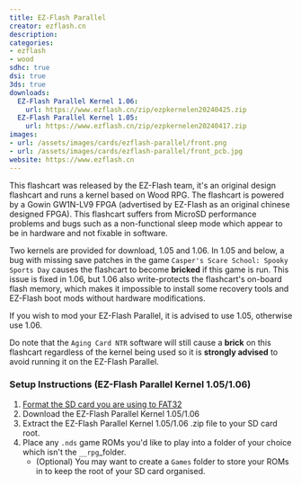 ```yaml
---
title: EZ-Flash Parallel
creator: ezflash.cn
description:
categories:
- ezflash
- wood
sdhc: true
dsi: true
3ds: true
downloads:
  EZ-Flash Parallel Kernel 1.06:
    url: https://www.ezflash.cn/zip/ezpkernelen20240425.zip
  EZ-Flash Parallel Kernel 1.05:
    url: https://www.ezflash.cn/zip/ezpkernelen20240417.zip
images:
- url: /assets/images/cards/ezflash-parallel/front.png
- url: /assets/images/cards/ezflash-parallel/front_pcb.jpg
website: https://www.ezflash.cn
---
```


This flashcart was released by the EZ-Flash team, it's an original design flashcart and runs a kernel based on Wood RPG. The flashcart is powered by a Gowin GW1N-LV9 FPGA (advertised by EZ-Flash as an original chinese designed FPGA). This flashcart suffers from MicroSD performance problems and bugs such as a non-functional sleep mode which appear to be in hardware and not fixable in software.

Two kernels are provided for download, 1.05 and 1.06. In 1.05 and below, a bug with missing save patches in the game `Casper's Scare School: Spooky Sports Day` causes the flashcart to become **bricked** if this game is run. This issue is fixed in 1.06, but 1.06 also write-protects the flashcart's on-board flash memory, which makes it impossible to install some recovery tools and EZ-Flash boot mods without hardware modifications.

If you wish to mod your EZ-Flash Parallel, it is advised to use 1.05, otherwise use 1.06.

Do note that the `Aging Card NTR` software will still cause a **brick** on this flashcart regardless of the kernel being used so it is **strongly advised** to avoid running it on the EZ-Flash Parallel.


### Setup Instructions (EZ-Flash Parallel Kernel 1.05/1.06)
1. [Format the SD card you are using to FAT32](https://wiki.hacks.guide/wiki/Formatting_an_SD_card)
1. Download the EZ-Flash Parallel Kernel 1.05/1.06
1. Extract the EZ-Flash Parallel Kernel 1.05/1.06 .zip file to your SD card root.
1. Place any `.nds` game ROMs you'd like to play into a folder of your choice which isn't the `__rpg`_folder.
    - (Optional) You may want to create a `Games` folder to store your ROMs in to keep the root of your SD card organised.
